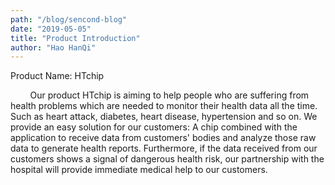 ```yaml
---
path: "/blog/sencond-blog"
date: "2019-05-05"
title: "Product Introduction"
author: "Hao HanQi"
---
```

Product Name: HTchip
<p class='textdesprition'>
    &nbsp &nbsp &nbsp &nbsp Our product HTchip is aiming to help people who are suffering from health problems which are needed to monitor their health data all the time. Such as heart attack, diabetes, heart disease, hypertension and so on. We provide an easy solution for our customers: A chip combined with the application to receive data from customers' bodies and analyze those raw data to generate health reports. Furthermore, if the data received from our customers shows a signal of dangerous health risk, our partnership with the hospital will provide immediate medical help to our customers. 
</p>
